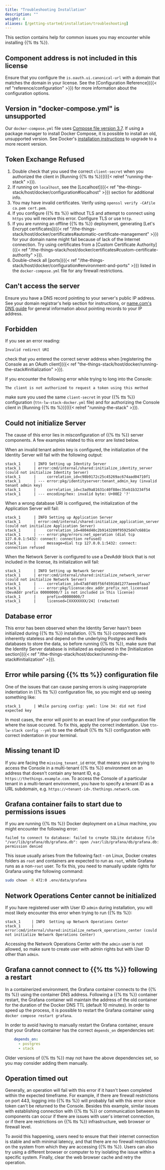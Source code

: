 ```yaml
---
title: "Troubleshooting Installation"
description: ""
weight: 4
aliases: [/getting-started/installation/troubleshooting]
---
```


This section contains help for common issues you may encounter while installing {{% tts %}}.

## Component address is not included in this license

Ensure that you configure the `is.oauth.ui.canonical-url` with a domain that matches the domain in your license. See the [Configuration Reference]({{< ref "reference/configuration" >}}) for more information about the configuration options.

## Version in "docker-compose.yml" is unsupported

Our `docker-compose.yml` file uses [Compose file version 3.7](https://docs.docker.com/compose/compose-file/). If using a package manager to install Docker Compose, it is possible to install an old, unsupported version. See Docker's [installation instructions](https://docs.docker.com/compose/install/) to upgrade to a more recent version.

## Token Exchange Refused

1. Double check that you used the correct `client-secret` when you authorized the client in [Running {{% tts %}}]({{< relref "running-the-stack" >}}).
2. If running on `localhost`, see the [Localhost]({{< ref "the-things-stack/host/docker/configuration#localhost" >}}) section for additional info.
3. You may have invalid certificates. Verify using `openssl verify -CAfile ca.pem cert.pem`.
4. If you configure {{% tts %}} without TLS and attempt to connect using `https` you will receive this error. Configure TLS or use `http`.
5. If you are running an offline {{% tts %}} deployment, generating [Let's Encrypt certificates]({{< ref "/the-things-stack/host/docker/certificates#automatic-certificate-management" >}}) for your domain name might fail because of lack of the Internet connection. Try using certificates from a [Custom Certificate Authority]({{< ref "/the-things-stack/host/docker/certificates#custom-certificate-authority" >}}).
6. Double-check all [ports]({{< ref "/the-things-stack/host/docker/configuration#environment-and-ports" >}}) listed in the `docker-compose.yml` file for any firewall restrictions.

## Can't access the server

Ensure you have a DNS record pointing to your server's public IP address. See your domain registrar's help section for instructions, or [name.com's DNS guide](https://www.name.com/support/articles/205188538-Pointing-your-domain-to-hosting-with-A-records) for general information about pointing records to your IP address.

## Forbidden

If you see an error reading:

```
Invalid redirect URI
```

check that you entered the correct server address when [registering the Console as an OAuth client]({{< ref "the-things-stack/host/docker/running-the-stack#initialization" >}}).

If you encounter the following error while trying to long into the Console:

```
The client is not authorized to request a token using this method
```

make sure you used the same `client-secret` in your {{% tts %}} configuration (`ttn-lw-stack-docker.yml` file) and for authorizing the Console client in [Running {{% tts %}}]({{< relref "running-the-stack" >}}).

## Could not initialize Server

The cause of this error lies in misconfiguration of {{% tts %}} server components. A few examples related to this error are listed below.

When an invalid tenant admin key is configured, the initialization of the Identity Server will fail with the following output:

```
stack_1      | INFO Setting up Identity Server
stack_1      | error:cmd/internal/shared:initialize_identity_server (could not initialize Identity Server)
stack_1      |     correlation_id=c98b9172c25c45269ac674aad04710f1
stack_1      | --- error:pkg/identityserver:tenant_admin_key (invalid tenant admin key)
stack_1      |     correlation_id=c3ad9a81631c40f88ec35eb1b3234f54
stack_1      | --- encoding/hex: invalid byte: U+00E2 '?'
```

When a wrong database URI is configured, the initialization of the Application Server will fail:

```
stack_1      | INFO	Setting up Application Server
stack_1      | error:cmd/internal/shared:initialize_application_server (could not initialize Application Server)
stack_1      |     correlation_id=4804d40c2b9143209f95925d47c6881e
stack_1      | --- error:pkg/errors:net_operation (dial tcp 127.0.0.1:5432: connect: connection refused)
stack_1      |     message=dial tcp 127.0.0.1:5432: connect: connection refused
```

When the Network Server is configured to use a DevAddr block that is not included in the license, its initialization will fail:

```
stack_1      | INFO Setting up Network Server
stack_1      | error:cmd/internal/shared:initialize_network_server (could not initialize Network Server)
stack_1      |     correlation_id=47a8f405f56f45918d1277aeee8faaa7
stack_1      | --- error:pkg/license:dev_addr_prefix_not_licensed (DevAddr prefix 00000000/7 is not included in this license)
stack_1      |     prefix=00000000/7
stack_1      |     licensed=[XXXXXXXX/24] (redacted)
```

## Database error

This error has been observed when the Identity Server hasn't been initialized during {{% tts %}} installation. {{% tts %}} components are inherently stateless and depend on the underlying Postgres and Redis databases to store the data, so before running {{% tts %}}, make sure that the Identity Server database is initialized as explained in the [Initialization section]({{< ref "/the-things-stack/host/docker/running-the-stack#initialization" >}}).

## Error while parsing {{% tts %}} configuration file

One of the issues that can cause parsing errors is using inappropriate indentation in {{% tts %}} configuration file, so you might end up seeing something like:

```
stack_1      | While parsing config: yaml: line 34: did not find expected key
```

In most cases, the error will point to an exact line of your configuration file where the issue occured. To fix this, apply the correct indentation. Use `ttn-lw-stack config --yml` to see the default {{% tts %}} configuration with correct indentation in your terminal.

## Missing tenant ID

If you are facing the `missing_tenant_id` error, that means you are trying to access the Console in a multi-tenant {{% tts %}} environment on an address that doesn't contain any tenant ID, e.g. `https://thethings.example.com`. To access the Console of a particular tenant in a multi-tenant environment, you have to specify a tenant ID as a URL subdomain, e.g. `https://<tenant-id>.thethings.network.com`.

## Grafana container fails to start due to permissions issues

If you are running {{% tts %}} Docker deployment on a Linux machine, you might encounter the following error: 

```
failed to connect to database: failed to create SQLite database file "/var/lib/grafana/db/grafana.db": open /var/lib/grafana/db/grafana.db: permission denied
```

This issue usually arises from the following fact - on Linux, Docker creates folders as `root` and containers are expected to run as `root`, while Grafana runs as a non-`root` user. To fix this, you need to manually update rights for Grafana using the following command:

```bash
sudo chown -R 472:0 .env/data/grafana
```

## Network Operations Center cannot be initialized

If you have registered user with User ID `admin` during installation, you will most likely encounter this error when trying to run {{% tts %}}:

```
stack_1     | INFO	Setting up Network Operations Center
stack_1     | error:cmd/internal/shared:initialize_network_operations_center (could not initialize Network Operations Center)
```

Accessing the Network Operations Center with the `admin` user is not allowed, so make sure to create user with admin rights but with User ID other than `admin`.

## Grafana cannot connect to {{% tts %}} following a restart

In a containerized environment, the Grafana container connects to the {{% tts %}} using the container DNS address. Following a {{% tts %}} container restart, the Grafana container will maintain the address of the old container for the duration of the Docker DNS TTL (default 10 minutes). In order to speed up the process, it is possible to restart the Grafana container using `docker compose restart grafana`.

In order to avoid having to manually restart the Grafana container, ensure that your Grafana container has the correct `depends_on` dependencies set:

```yaml
    depends_on:
      - postgres
      - stack
``````

Older versions of {{% tts %}} may not have the above dependencies set, so you may consider adding them manually.

## Operation timed out

Generally, an operation will fail with this error if it hasn't been completed within the expected timeframe. For example, if there are firewall restrictions on port 443, logging into {{% tts %}} will probably fail with this error since token can't be returned to the Console. Besides this example, similar issues with establishing connection with {{% tts %}} or communication between its components can occur if there are issues with user's internet connection, or if there are restrictions on {{% tts %}} infrastructure, web browser or firewall level.

To avoid this happening, users need to ensure that their internet connection is stable and with minimal latency, and that there are no firewall restrictions on the system from which they are accessing {{% tts %}}. Users can also try using a different browser or computer to try isolating the issue within a specific system. Finally, clear the web browser cache and retry the operation.
